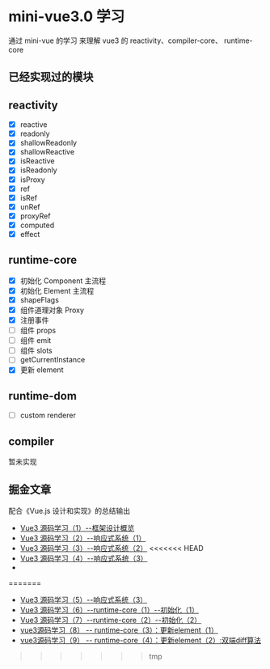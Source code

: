 # mini-vue3.0 学习

通过 mini-vue 的学习 来理解 vue3 的 reactivity、compiler-core、 runtime-core

## 已经实现过的模块

## reactivity

- [x] reactive
- [x] readonly
- [x] shallowReadonly
- [x] shallowReactive
- [x] isReactive
- [x] isReadonly
- [x] isProxy
- [x] ref
- [x] isRef
- [x] unRef
- [x] proxyRef
- [x] computed
- [x] effect

## runtime-core

- [x] 初始化 Component 主流程
- [x] 初始化 Element 主流程
- [x] shapeFlags
- [x] 组件道理对象 Proxy
- [x] 注册事件
- [ ] 组件 props
- [ ] 组件 emit
- [ ] 组件 slots
- [ ] getCurrentInstance
- [x] 更新 element

## runtime-dom

- [ ] custom renderer

## compiler

暂未实现



## 掘金文章

配合《Vue.js 设计和实现》的总结输出

- [Vue3 源码学习（1）--框架设计概览 ](https://juejin.cn/post/7074111898894991390/)
- [Vue3 源码学习（2）--响应式系统（1）](https://juejin.cn/post/7074496267061035038/)
- [Vue3 源码学习（3）--响应式系统（2）](https://juejin.cn/post/7074847535621210126/)
<<<<<<< HEAD
- [Vue3 源码学习（4）--响应式系统（3）](https://juejin.cn/post/7075139625592815624/)
-
=======
- [Vue3 源码学习（5）--响应式系统（3）](https://juejin.cn/post/7075139625592815624)
- [Vue3 源码学习（6）--runtime-core（1）--初始化（1）](https://juejin.cn/post/7079687116841549855)
- [Vue3 源码学习（7）--runtime-core（2）--初始化（2）](https://juejin.cn/post/7082212664067227679)
- [vue3源码学习（8） -- runtime-core（3）：更新element（1）](https://juejin.cn/post/7083065686150348836/)
- [vue3源码学习（9） -- runtime-core（4）：更新element（2）:双端diff算法](https://juejin.cn/post/7083459283458719757)
>>>>>>> tmp
